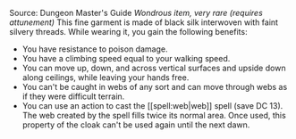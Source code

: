 Source: Dungeon Master's Guide
*Wondrous item, very rare (requires attunement)*
This fine garment is made of black silk interwoven with faint silvery threads. While wearing it, you gain the following benefits:
* You have resistance to poison damage.
* You have a climbing speed equal to your walking speed.
* You can move up, down, and across vertical surfaces and upside down along ceilings, while leaving your hands free.
* You can't be caught in webs of any sort and can move through webs as if they were difficult terrain.
* You can use an action to cast the [[spell:web|web]] spell (save DC 13). The web created by the spell fills twice its normal area. Once used, this property of the cloak can't be used again until the next dawn.